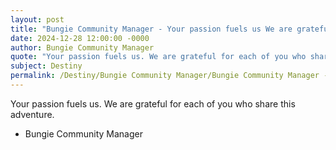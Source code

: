 ```yaml
---
layout: post
title: "Bungie Community Manager - Your passion fuels us We are grateful"
date: 2024-12-28 12:00:00 -0000
author: Bungie Community Manager
quote: "Your passion fuels us. We are grateful for each of you who share this adventure."
subject: Destiny
permalink: /Destiny/Bungie Community Manager/Bungie Community Manager - Your passion fuels us We are grateful
---
```


Your passion fuels us. We are grateful for each of you who share this adventure.

- Bungie Community Manager
